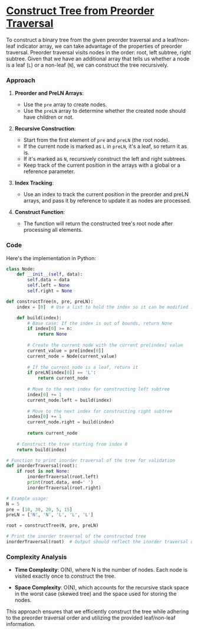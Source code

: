# [Construct Tree from Preorder Traversal](https://www.geeksforgeeks.org/problems/construct-tree-from-preorder-traversal/1)

To construct a binary tree from the given preorder traversal and a leaf/non-leaf indicator array, we can take advantage of the properties of preorder traversal. Preorder traversal visits nodes in the order: root, left subtree, right subtree. Given that we have an additional array that tells us whether a node is a leaf (`L`) or a non-leaf (`N`), we can construct the tree recursively.

### Approach

1. **Preorder and PreLN Arrays**:
   - Use the `pre` array to create nodes.
   - Use the `preLN` array to determine whether the created node should have children or not.

2. **Recursive Construction**:
   - Start from the first element of `pre` and `preLN` (the root node).
   - If the current node is marked as `L` in `preLN`, it's a leaf, so return it as is.
   - If it's marked as `N`, recursively construct the left and right subtrees.
   - Keep track of the current position in the arrays with a global or a reference parameter.

3. **Index Tracking**:
   - Use an index to track the current position in the preorder and preLN arrays, and pass it by reference to update it as nodes are processed.

4. **Construct Function**:
   - The function will return the constructed tree's root node after processing all elements.

### Code

Here's the implementation in Python:

```python
class Node:
    def __init__(self, data):
        self.data = data
        self.left = None
        self.right = None

def constructTree(n, pre, preLN):
    index = [0]  # Use a list to hold the index so it can be modified inside the function

    def build(index):
        # Base case: If the index is out of bounds, return None
        if index[0] >= n:
            return None
        
        # Create the current node with the current pre[index] value
        current_value = pre[index[0]]
        current_node = Node(current_value)
        
        # If the current node is a leaf, return it
        if preLN[index[0]] == 'L':
            return current_node
        
        # Move to the next index for constructing left subtree
        index[0] += 1
        current_node.left = build(index)
        
        # Move to the next index for constructing right subtree
        index[0] += 1
        current_node.right = build(index)
        
        return current_node
    
    # Construct the tree starting from index 0
    return build(index)

# Function to print inorder traversal of the tree for validation
def inorderTraversal(root):
    if root is not None:
        inorderTraversal(root.left)
        print(root.data, end=' ')
        inorderTraversal(root.right)

# Example usage:
N = 5
pre = [10, 30, 20, 5, 15]
preLN = ['N', 'N', 'L', 'L', 'L']

root = constructTree(N, pre, preLN)

# Print the inorder traversal of the constructed tree
inorderTraversal(root)  # Output should reflect the inorder traversal of the constructed tree
```

### Complexity Analysis

- **Time Complexity**: O(N), where N is the number of nodes. Each node is visited exactly once to construct the tree.

- **Space Complexity**: O(N), which accounts for the recursive stack space in the worst case (skewed tree) and the space used for storing the nodes.

This approach ensures that we efficiently construct the tree while adhering to the preorder traversal order and utilizing the provided leaf/non-leaf information.
